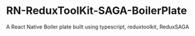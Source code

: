 # RN-ReduxToolKit-SAGA-BoilerPlate
A React Native Boiler plate built using typescript, reduxtoolkit, ReduxSAGA
